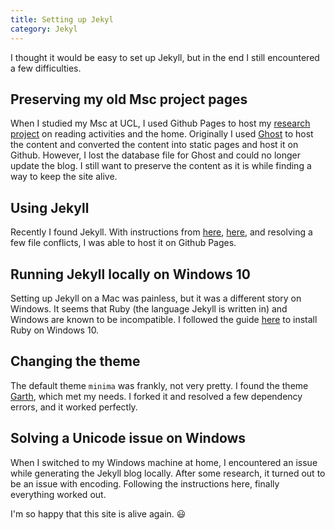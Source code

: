 ```yaml
---
title: Setting up Jekyl
category: Jekyl
---
```


I thought it would be easy to set up Jekyll, but in the end I still encountered a few difficulties.

<!-- more -->

## Preserving my old Msc project pages
When I studied my Msc at UCL, I used Github Pages to host my [research project](/tag/assessed-project/) on reading activities and the home. Originally I used [Ghost](https://ghost.org/) to host the content and converted the content into static pages and host it on Github. However, I lost the database file for Ghost and could no longer update the blog. I still want to preserve the content as it is while finding a way to keep the site alive.

## Using Jekyll

Recently I found Jekyll. With instructions from [here](https://ithelp.ithome.com.tw/articles/10198964), [here](https://github.com/jekyll/jekyll/issues/5165), and resolving a few file conflicts, I was able to host it on Github Pages.

## Running Jekyll locally on Windows 10

Setting up Jekyll on a Mac was painless, but it was a different story on Windows. It seems that Ruby (the language Jekyll is written in) and Windows are known to be incompatible. I followed the guide [here](https://davidburela.wordpress.com/2015/11/28/easily-install-jekyll-on-windows-with-3-command-prompt-entries-and-chocolatey/) to install Ruby on Windows 10.

## Changing the theme

The default theme `minima` was frankly, not very pretty. I found the theme [Garth](https://garth.darn.es/), which met my needs. I forked it and resolved a few dependency errors, and it worked perfectly.

## Solving a Unicode issue on Windows

When I switched to my Windows machine at home, I encountered an issue while generating the Jekyll blog locally. After some research, it turned out to be an issue with encoding. Following the instructions here, finally everything worked out.

I'm so happy that this site is alive again. 😃
